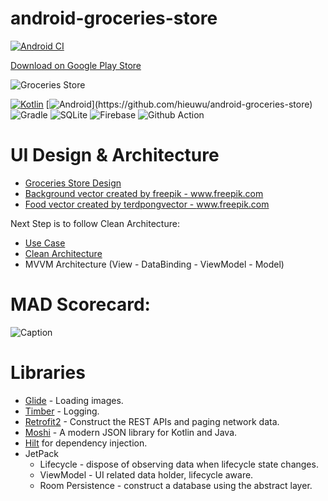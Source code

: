 # android-groceries-store
[![Android CI](https://github.com/hieuwu/android-groceries-store/actions/workflows/app-build.yml/badge.svg?branch=main)](https://github.com/hieuwu/android-groceries-store/actions/workflows/app-build.yml)
 

[Download on Google Play Store](https://play.google.com/store/apps/details?id=com.hieuwu.groceriesstore)

![Groceries Store](https://i.imgur.com/Wn6ZcZl.jpeg)



[![Kotlin](https://img.shields.io/badge/kotlin-%23FF5722.svg?&style=for-the-badge&logo=kotlin&logoColor=white)](https://github.com/hieuwu/android-groceries-store)
[![Android](https://img.shields.io/badge/android-teal.svg?&style=for-the-badge&logo=android&logoColor=white")](https://github.com/hieuwu/android-groceries-store)
![Gradle](https://img.shields.io/badge/Gradle-545454.svg?&style=for-the-badge&logo=gradle&logoColor=white)
![SQLite](https://img.shields.io/badge/SQLite-003B57.svg?&style=for-the-badge&logo=sqlite&logoColor=0772de)
![Firebase](https://img.shields.io/badge/Firebase-b0b0b0.svg?&style=for-the-badge&logo=firebase&logoColor=FFCA28)
![Github Action](https://img.shields.io/badge/Github%20Actions-424a53.svg?&style=for-the-badge&logo=githubactions&logoColor=white)

# UI Design & Architecture
- [Groceries Store Design](https://www.figma.com/file/exhlJtkLIcHvfxd8SDja3T/Online-Groceries-App-UI-(Community)?node-id=1%3A2)
- <a href='https://www.freepik.com/vectors/background'>Background vector created by freepik - www.freepik.com</a>
- <a href='https://www.freepik.com/vectors/food'>Food vector created by terdpongvector - www.freepik.com</a>

Next Step is to follow Clean Architecture:
- [Use Case](https://proandroiddev.com/why-you-need-use-cases-interactors-142e8a6fe576)
- [Clean Architecture](https://medium.com/@dmilicic/a-detailed-guide-on-developing-android-apps-using-the-clean-architecture-pattern-d38d71e94029)
- MVVM Architecture (View - DataBinding - ViewModel - Model)

# MAD Scorecard:

![Caption](https://i.imgur.com/omCNl7x.png)

# Libraries
- [Glide](https://github.com/bumptech/glide) - Loading images.
- [Timber](https://github.com/JakeWharton/timber) - Logging.
- [Retrofit2](https://github.com/square/retrofit) - Construct the REST APIs and paging network data.
- [Moshi](https://github.com/square/moshi/) - A modern JSON library for Kotlin and Java.
- [Hilt](https://dagger.dev/hilt/) for dependency injection.
- JetPack
  - Lifecycle - dispose of observing data when lifecycle state changes.
  - ViewModel - UI related data holder, lifecycle aware.
  - Room Persistence - construct a database using the abstract layer.
